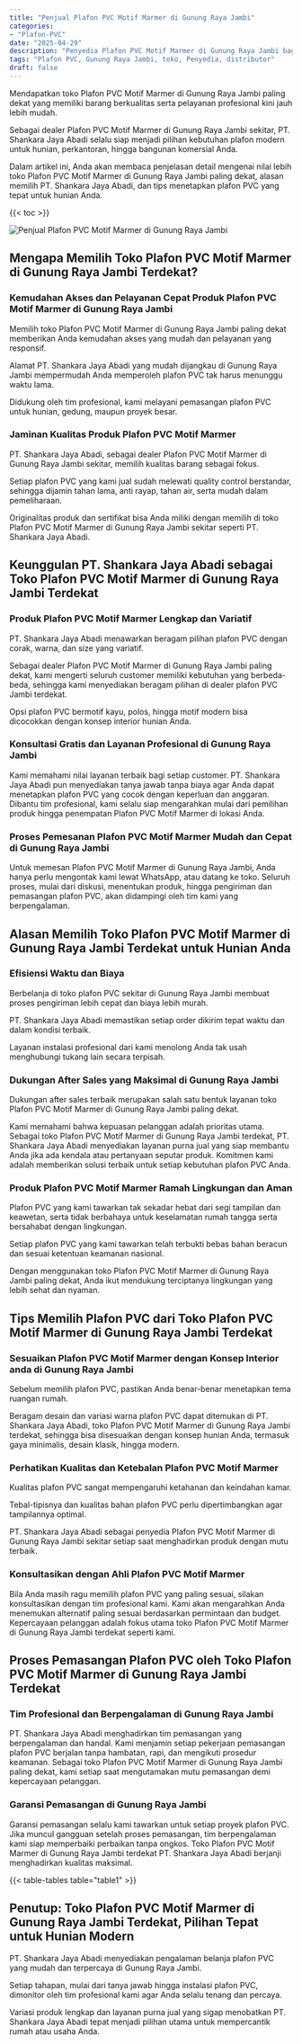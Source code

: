 ```yaml
---
title: "Penjual Plafon PVC Motif Marmer di Gunung Raya Jambi"
categories: 
- "Plafon-PVC"
date: "2025-04-29"
description: "Penyedia Plafon PVC Motif Marmer di Gunung Raya Jambi bagi tempat tinggal, office, dan toko. Material terbaik, pilihan motif, warna elegan, beserta servis penempatan dikerjakan oleh teknisi profesional dan kepastian resmi!|Jasa distribusi Plafon PVC Motif Marmer di Gunung Raya Jambi untuk keperluan tempat tinggal, kantor, maupun gerai, dengan plafon terbaik dan pemasangan oleh tim profesional serta kepastian resmi.|Pilihan Plafon PVC Motif Marmer di Gunung Raya Jambi yang terbukti untuk hunian, kantor, dan ritel, dengan produk berkualitas dan instalasi dikerjakan oleh teknisi ahli dan kepastian resmi.|Distribusi Plafon PVC Motif Marmer di Gunung Raya Jambi bagi tempat tinggal, office, dan gerai, dengan plafon terbaik dan instalasi dikerjakan oleh tim berpengalaman, lengkap beserta jaminan resmi.}"
tags: "Plafon PVC, Gunung Raya Jambi, toko, Penyedia, distributor"
draft: false
---
```


Mendapatkan toko Plafon PVC Motif Marmer di Gunung Raya Jambi paling dekat yang memiliki barang berkualitas serta pelayanan profesional kini jauh lebih mudah.

Sebagai dealer Plafon PVC Motif Marmer di Gunung Raya Jambi sekitar, PT. Shankara Jaya Abadi selalu siap menjadi pilihan kebutuhan plafon modern untuk hunian, perkantoran, hingga bangunan komersial Anda.

Dalam artikel ini, Anda akan membaca penjelasan detail mengenai nilai lebih toko Plafon PVC Motif Marmer di Gunung Raya Jambi paling dekat, alasan memilih PT. Shankara Jaya Abadi, dan tips menetapkan plafon PVC yang tepat untuk hunian Anda.

{{< toc >}}

![Penjual Plafon PVC Motif Marmer di Gunung Raya Jambi](/images/Plafon-PVC/Penjual-Plafon-PVC-Motif-Marmer-di-Gunung-Raya-Jambi.png)


## Mengapa Memilih Toko Plafon PVC Motif Marmer di Gunung Raya Jambi Terdekat?

### Kemudahan Akses dan Pelayanan Cepat Produk Plafon PVC Motif Marmer di Gunung Raya Jambi

Memilih toko Plafon PVC Motif Marmer di Gunung Raya Jambi paling dekat memberikan Anda kemudahan akses yang mudah dan pelayanan yang responsif.

Alamat PT. Shankara Jaya Abadi yang mudah dijangkau di Gunung Raya Jambi mempermudah Anda memperoleh plafon PVC tak harus menunggu waktu lama.

Didukung oleh tim profesional, kami melayani pemasangan plafon PVC untuk hunian, gedung, maupun proyek besar.

### Jaminan Kualitas Produk Plafon PVC Motif Marmer

PT. Shankara Jaya Abadi, sebagai dealer Plafon PVC Motif Marmer di Gunung Raya Jambi sekitar, memilih kualitas barang sebagai fokus.

Setiap plafon PVC yang kami jual sudah melewati quality control berstandar, sehingga dijamin tahan lama, anti rayap, tahan air, serta mudah dalam pemeliharaan.

Originalitas produk dan sertifikat bisa Anda miliki dengan memilih di toko Plafon PVC Motif Marmer di Gunung Raya Jambi sekitar seperti PT. Shankara Jaya Abadi.

## Keunggulan PT. Shankara Jaya Abadi sebagai Toko Plafon PVC Motif Marmer di Gunung Raya Jambi Terdekat

### Produk Plafon PVC Motif Marmer Lengkap dan Variatif

PT. Shankara Jaya Abadi menawarkan beragam pilihan plafon PVC dengan corak, warna, dan size yang variatif.

Sebagai dealer Plafon PVC Motif Marmer di Gunung Raya Jambi paling dekat, kami mengerti seluruh customer memiliki kebutuhan yang berbeda-beda, sehingga kami menyediakan beragam pilihan di dealer plafon PVC Jambi terdekat.

Opsi plafon PVC bermotif kayu, polos, hingga motif modern bisa dicocokkan dengan konsep interior hunian Anda.

### Konsultasi Gratis dan Layanan Profesional di Gunung Raya Jambi

Kami memahami nilai layanan terbaik bagi setiap customer. PT. Shankara Jaya Abadi pun menyediakan tanya jawab tanpa biaya agar Anda dapat menetapkan plafon PVC yang cocok dengan keperluan dan anggaran. Dibantu tim profesional, kami selalu siap mengarahkan mulai dari pemilihan produk hingga penempatan Plafon PVC Motif Marmer di lokasi Anda.

### Proses Pemesanan Plafon PVC Motif Marmer Mudah dan Cepat di Gunung Raya Jambi

Untuk memesan Plafon PVC Motif Marmer di Gunung Raya Jambi, Anda hanya perlu mengontak kami lewat WhatsApp, atau datang ke toko. Seluruh proses, mulai dari diskusi, menentukan produk, hingga pengiriman dan pemasangan plafon PVC, akan didampingi oleh tim kami yang berpengalaman.

## Alasan Memilih Toko Plafon PVC Motif Marmer di Gunung Raya Jambi Terdekat untuk Hunian Anda

### Efisiensi Waktu dan Biaya

Berbelanja di toko plafon PVC sekitar di Gunung Raya Jambi membuat proses pengiriman lebih cepat dan biaya lebih murah.

PT. Shankara Jaya Abadi memastikan setiap order dikirim tepat waktu dan dalam kondisi terbaik.

Layanan instalasi profesional dari kami menolong Anda tak usah menghubungi tukang lain secara terpisah.

### Dukungan After Sales yang Maksimal di Gunung Raya Jambi

Dukungan after sales terbaik merupakan salah satu bentuk layanan toko Plafon PVC Motif Marmer di Gunung Raya Jambi paling dekat.

Kami memahami bahwa kepuasan pelanggan adalah prioritas utama. Sebagai toko Plafon PVC Motif Marmer di Gunung Raya Jambi terdekat, PT. Shankara Jaya Abadi menyediakan layanan purna jual yang siap membantu Anda jika ada kendala atau pertanyaan seputar produk. Komitmen kami adalah memberikan solusi terbaik untuk setiap kebutuhan plafon PVC Anda.

### Produk Plafon PVC Motif Marmer Ramah Lingkungan dan Aman

Plafon PVC yang kami tawarkan tak sekadar hebat dari segi tampilan dan keawetan, serta tidak berbahaya untuk keselamatan rumah tangga serta bersahabat dengan lingkungan.

Setiap plafon PVC yang kami tawarkan telah terbukti bebas bahan beracun dan sesuai ketentuan keamanan nasional.

Dengan menggunakan toko Plafon PVC Motif Marmer di Gunung Raya Jambi paling dekat, Anda ikut mendukung terciptanya lingkungan yang lebih sehat dan nyaman.

## Tips Memilih Plafon PVC dari Toko Plafon PVC Motif Marmer di Gunung Raya Jambi Terdekat

### Sesuaikan Plafon PVC Motif Marmer dengan Konsep Interior anda di Gunung Raya Jambi

Sebelum memilih plafon PVC, pastikan Anda benar-benar menetapkan tema ruangan rumah.

Beragam desain dan variasi warna plafon PVC dapat ditemukan di PT. Shankara Jaya Abadi, toko Plafon PVC Motif Marmer di Gunung Raya Jambi terdekat, sehingga bisa disesuaikan dengan konsep hunian Anda, termasuk gaya minimalis, desain klasik, hingga modern.

### Perhatikan Kualitas dan Ketebalan Plafon PVC Motif Marmer

Kualitas plafon PVC sangat mempengaruhi ketahanan dan keindahan kamar.

Tebal-tipisnya dan kualitas bahan plafon PVC perlu dipertimbangkan agar tampilannya optimal.

PT. Shankara Jaya Abadi sebagai penyedia Plafon PVC Motif Marmer di Gunung Raya Jambi sekitar setiap saat menghadirkan produk dengan mutu terbaik.

### Konsultasikan dengan Ahli Plafon PVC Motif Marmer

Bila Anda masih ragu memilih plafon PVC yang paling sesuai, silakan konsultasikan dengan tim profesional kami. Kami akan mengarahkan Anda menemukan alternatif paling sesuai berdasarkan permintaan dan budget. Kepercayaan pelanggan adalah fokus utama toko Plafon PVC Motif Marmer di Gunung Raya Jambi terdekat seperti kami.

## Proses Pemasangan Plafon PVC oleh Toko Plafon PVC Motif Marmer di Gunung Raya Jambi Terdekat

### Tim Profesional dan Berpengalaman di Gunung Raya Jambi

PT. Shankara Jaya Abadi menghadirkan tim pemasangan yang berpengalaman dan handal. Kami menjamin setiap pekerjaan pemasangan plafon PVC berjalan tanpa hambatan, rapi, dan mengikuti prosedur keamanan. Sebagai toko Plafon PVC Motif Marmer di Gunung Raya Jambi paling dekat, kami setiap saat mengutamakan mutu pemasangan demi kepercayaan pelanggan.

### Garansi Pemasangan di Gunung Raya Jambi

Garansi pemasangan selalu kami tawarkan untuk setiap proyek plafon PVC. Jika muncul gangguan setelah proses pemasangan, tim berpengalaman kami siap memperbaiki perbaikan tanpa ongkos. Toko Plafon PVC Motif Marmer di Gunung Raya Jambi terdekat PT. Shankara Jaya Abadi berjanji menghadirkan kualitas maksimal.

{{< table-tables table="table1" >}}

## Penutup: Toko Plafon PVC Motif Marmer di Gunung Raya Jambi Terdekat, Pilihan Tepat untuk Hunian Modern

PT. Shankara Jaya Abadi menyediakan pengalaman belanja plafon PVC yang mudah dan terpercaya di Gunung Raya Jambi.

Setiap tahapan, mulai dari tanya jawab hingga instalasi plafon PVC, dimonitor oleh tim profesional kami agar Anda selalu tenang dan percaya.

Variasi produk lengkap dan layanan purna jual yang sigap menobatkan PT. Shankara Jaya Abadi tepat menjadi pilihan utama untuk mempercantik rumah atau usaha Anda.